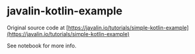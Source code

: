 # javalin-kotlin-example

Original source code at [https://javalin.io/tutorials/simple-kotlin-example](https://javalin.io/tutorials/simple-kotlin-example)

See notebook for more info.
